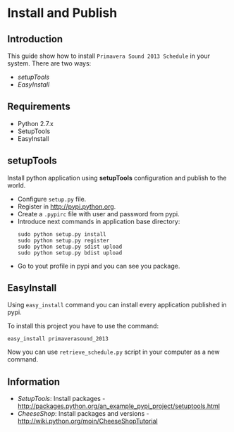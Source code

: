 # Install and Publish

## Introduction

This guide show how to install `Primavera Sound 2013 Schedule` in your system.
There are two ways: 

  * *setupTools*
  * *EasyInstall*

## Requirements

* Python 2.7.x
* SetupTools
* EasyInstall

## setupTools

Install python application using **setupTools** configuration and publish to the world.
  * Configure `setup.py` file.
  * Register in http://pypi.python.org.
  * Create a `.pypirc` file with user and password from pypi.
  * Introduce next commands in application base directory:
    ```shell
    sudo python setup.py install
    sudo python setup.py register
    sudo python setup.py sdist upload
    sudo python setup.py bdist upload
    ```
  * Go to yout profile in pypi and you can see you package.

## EasyInstall

Using `easy_install` command you can install every application published in pypi.

To install this project you have to use the command:

```shell
easy_install primaverasound_2013
```

Now you can use `retrieve_schedule.py` script in your computer as a new command.

## Information

* *SetupTools*: Install packages - http://packages.python.org/an_example_pypi_project/setuptools.html
* *CheeseShop*: Install packages and versions - http://wiki.python.org/moin/CheeseShopTutorial


